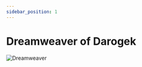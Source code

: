 ```yaml
---
sidebar_position: 1
---
```


# Dreamweaver of Darogek

![Dreamweaver](https://vwiki.valorserver.com/api/item/picture/dreamweaver%20of%20darogek)
